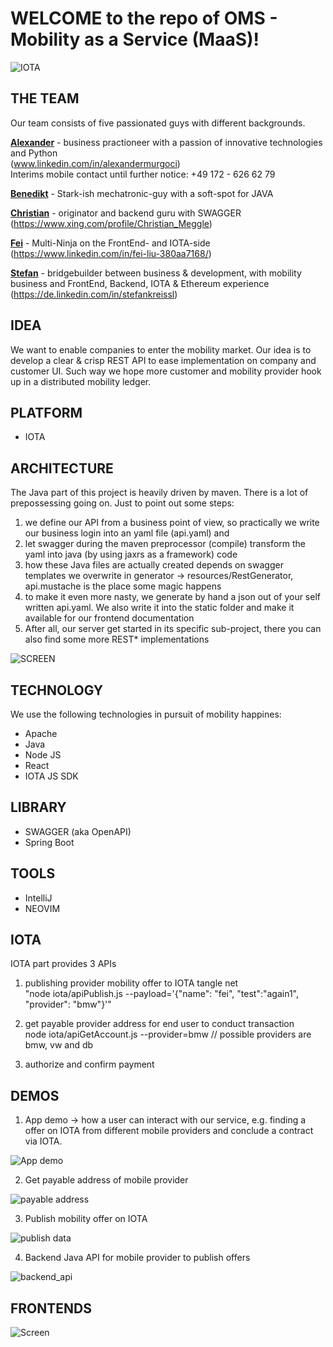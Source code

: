 # WELCOME to the repo of OMS - Mobility as a Service (MaaS)!   

![IOTA](https://upload.wikimedia.org/wikipedia/commons/thumb/a/ad/Iota_logo.png/320px-Iota_logo.png)

## THE TEAM

Our team consists of five passionated guys with different backgrounds.

**[Alexander](https://github.com/fraggler)** - business practioneer with a passion of innovative technologies and Python   
(www.linkedin.com/in/alexandermurgoci)    
Interims mobile contact until further notice: +49 172 - 626 62 79

**[Benedikt](https://github.com/)** - Stark-ish mechatronic-guy with a soft-spot for JAVA

**[Christian](https://github.com/prunkton)** - originator and backend guru with SWAGGER   
(https://www.xing.com/profile/Christian_Meggle)

**[Fei](https://github.com/geastwood)** - Multi-Ninja on the FrontEnd- and IOTA-side   
(https://www.linkedin.com/in/fei-liu-380aa7168/)

**[Stefan](https://github.com/stefankreissl)** - bridgebuilder between business & development, with mobility business and FrontEnd, Backend, IOTA & Ethereum experience (https://de.linkedin.com/in/stefankreissl)


## IDEA
We want to enable companies to enter the mobility market. Our idea is to develop a clear & crisp REST API to ease implementation on 
company and customer UI. Such way we hope more customer and mobility provider hook up in a distributed mobility ledger.

## PLATFORM
- IOTA

## ARCHITECTURE

The Java part of this project is heavily driven by maven. There is a lot of prepossessing going on. Just to point out some steps:
1. we define our API from a business point of view, so practically we write our business login into an yaml file (api.yaml) and
2. let swagger during the maven preprocessor (compile) transform the yaml into java (by using jaxrs as a framework) code
3. how these Java files are actually created depends on swagger templates we overwrite in generator -> resources/RestGenerator, api.mustache is the place some magic happens
4. to make it even more nasty, we generate by hand a json out of your self written api.yaml. We also write it into the static folder and make it available for our frontend documentation
5. After all, our server get started in its specific sub-project, there you can also find some more REST* implementations

![SCREEN](https://github.com/blockchained-mobility-hack/MaaS/blob/htdocs/OMS_architecture.png)

## TECHNOLOGY
We use the following technologies in pursuit of mobility happines:

 - Apache
 - Java
 - Node JS
 - React
 - IOTA JS SDK

## LIBRARY

 - SWAGGER (aka OpenAPI)
 - Spring Boot
 
## TOOLS

 - IntelliJ
 - NEOVIM
 
 ## IOTA

IOTA part provides 3 APIs

1. publishing provider mobility offer to IOTA tangle net   
"node iota/apiPublish.js --payload='{"name": "fei", "test":"again1", "provider": "bmw"}'"   

2. get payable provider address for end user to conduct transaction    
node iota/apiGetAccount.js --provider=bmw // possible providers are bmw, vw and db 

3. authorize and confirm payment

## DEMOS

1. App demo -> how a user can interact with our service, e.g. finding a offer
   on IOTA from different mobile providers and conclude a contract via IOTA.

![App demo](assets/app_demo.gif "App Demos")

2. Get payable address of mobile provider

![payable address](assets/get_payable_address_of_bmw.gif "Payable address")

3. Publish mobility offer on IOTA

![publish data](assets/publish_data_on_iota.gif "publish data on IOTA")

4. Backend Java API for mobile provider to publish offers

![backend_api](assets/swagger_be_api.png "Backend API in JAVA")


## FRONTENDS

![Screen](https://github.com/blockchained-mobility-hack/MaaS/blob/htdocs/screen_website.PNG)
